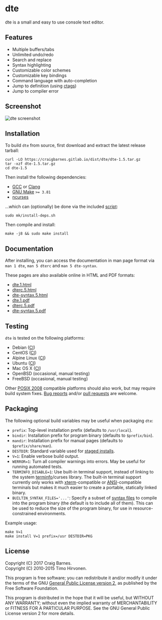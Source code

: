 dte
===

dte is a small and easy to use console text editor.

Features
--------

* Multiple buffers/tabs
* Unlimited undo/redo
* Search and replace
* Syntax highlighting
* Customizable color schemes
* Customizable key bindings
* Command language with auto-completion
* Jump to definition (using [ctags])
* Jump to compiler error

Screenshot
----------

![dte screenshot](https://craigbarnes.gitlab.io/dte/screenshot.png)

Installation
------------

To build `dte` from source, first download and extract the latest
release tarball:

    curl -LO https://craigbarnes.gitlab.io/dist/dte/dte-1.5.tar.gz
    tar -xzf dte-1.5.tar.gz
    cd dte-1.5

Then install the following dependencies:

* [GCC] or [Clang]
* [GNU Make] `>= 3.81`
* [ncurses]

...which can (optionally) be done via the included [script][install-deps.sh]:

    sudo mk/install-deps.sh

Then compile and install:

    make -j8 && sudo make install

Documentation
-------------

After installing, you can access the documentation in man page format
via `man 1 dte`, `man 5 dterc` and `man 5 dte-syntax`.

These pages are also available online in HTML and PDF formats:

* [dte.1.html](https://craigbarnes.gitlab.io/dte/dte.1.html)
* [dterc.5.html](https://craigbarnes.gitlab.io/dte/dterc.5.html)
* [dte-syntax.5.html](https://craigbarnes.gitlab.io/dte/dte-syntax.5.html)
* [dte.1.pdf](https://craigbarnes.gitlab.io/dte/dte.1.pdf)
* [dterc.5.pdf](https://craigbarnes.gitlab.io/dte/dterc.5.pdf)
* [dte-syntax.5.pdf](https://craigbarnes.gitlab.io/dte/dte-syntax.5.pdf)

Testing
-------

`dte` is tested on the following platforms:

* Debian ([CI][GitLab CI])
* CentOS ([CI][GitLab CI])
* Alpine Linux ([CI][GitLab CI])
* Ubuntu ([CI][GitLab CI])
* Mac OS X ([CI][Travis CI])
* OpenBSD (occasional, manual testing)
* FreeBSD (occasional, manual testing)

Other [POSIX 2008] compatible platforms should also work, but may
require build system fixes. [Bug reports] and/or [pull requests] are
welcome.

Packaging
---------

The following optional build variables may be useful when packaging
`dte`:

* `prefix`: Top-level installation prefix (defaults to `/usr/local`).
* `bindir`: Installation prefix for program binary (defaults to
  `$prefix/bin`).
* `mandir`: Installation prefix for manual pages (defaults to
  `$prefix/share/man`).
* `DESTDIR`: Standard variable used for [staged installs].
* `V=1`: Enable verbose build output.
* `WERROR=1`: Turn all compiler warnings into errors. May be useful for
  running automated tests.
* `TERMINFO_DISABLE=1`: Use built-in terminal support, instead of
  linking to the system [terminfo]/curses library. The built-in terminal
  support currently only works with [xterm]-compatible or
  [ANSI]-compatible terminals but makes it much easier to create a
  portable, statically linked binary.
* `BUILTIN_SYNTAX_FILES='...'`: Specify a subset of [syntax files] to
  compile into the program binary (the default is to include all of
  them). This can be used to reduce the size of the program binary, for
  use in resource-constrained environments.

Example usage:

    make V=1
    make install V=1 prefix=/usr DESTDIR=PKG

License
-------

Copyright (C) 2017 Craig Barnes.  
Copyright (C) 2010-2015 Timo Hirvonen.

This program is free software; you can redistribute it and/or modify it
under the terms of the GNU [General Public License version 2], as published
by the Free Software Foundation.

This program is distributed in the hope that it will be useful, but
WITHOUT ANY WARRANTY; without even the implied warranty of
MERCHANTABILITY or FITNESS FOR A PARTICULAR PURPOSE. See the GNU General
Public License version 2 for more details.


[ctags]: https://en.wikipedia.org/wiki/Ctags
[GCC]: https://gcc.gnu.org/
[Clang]: https://clang.llvm.org/
[GNU Make]: https://www.gnu.org/software/make/
[ncurses]: https://www.gnu.org/software/ncurses/
[terminfo]: https://linux.die.net/man/5/terminfo
[ANSI]: http://www.ecma-international.org/publications/standards/Ecma-048.htm "ANSI X3.64 / ECMA-48 / ISO/IEC 6429"
[xterm]: https://invisible-island.net/xterm/
[install-deps.sh]: https://github.com/craigbarnes/dte/blob/master/mk/install-deps.sh
[`GNUmakefile`]: https://github.com/craigbarnes/dte/blob/master/GNUmakefile
[syntax files]: https://github.com/craigbarnes/dte/tree/master/config/syntax
[staged installs]: https://www.gnu.org/prep/standards/html_node/DESTDIR.html
[POSIX 2008]: http://pubs.opengroup.org/onlinepubs/9699919799/
[GitLab CI]: https://gitlab.com/craigbarnes/dte/pipelines
[Travis CI]: https://travis-ci.org/craigbarnes/dte
[Bug reports]: https://github.com/craigbarnes/dte/issues
[pull requests]: https://github.com/craigbarnes/dte/pulls
[General Public License version 2]: https://www.gnu.org/licenses/gpl-2.0.html
